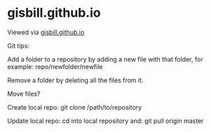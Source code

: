 # gisbill.github.io

Viewed via [gisbill.github.io](gisbill.github.io)


Git tips:

Add a folder to a repository by adding a new file with that folder, for example: repo/newfolder/newfile

Remove a folder by deleting all the files from it.

Move files? 

Create local repo: git clone /path/to/repository

Update local repo: cd into local repository and: git pull origin master


